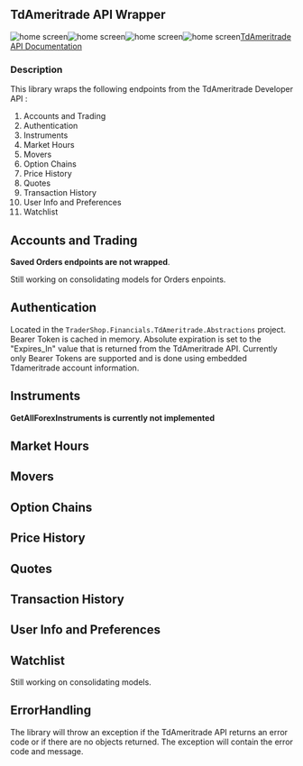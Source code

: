 ## TdAmeritrade API Wrapper
<img src="https://img.shields.io/github/issues/ucrengineer/TraderShop.Financials"
    alt = "home screen"
    style = "float: left"/>
<img src="https://img.shields.io/github/forks/ucrengineer/TraderShop.Financials"
    alt = "home screen"
    style = "float: left"/>
<img src="https://img.shields.io/github/stars/ucrengineer/TraderShop.Financials"
    alt = "home screen"
    style = "float: left"/>
<img src="https://img.shields.io/github/license/ucrengineer/TraderShop.Financials.TdAmeritrade"
    alt = "home screen"
    style = "float: left"/>

[TdAmeritrade API Documentation](https://developer.tdameritrade.com/apis "TdAmeritrade's API Documentation")

### Description

This library wraps the following endpoints from the TdAmeritrade Developer API :
1. Accounts and Trading 
2. Authentication
3. Instruments
4. Market Hours
5. Movers
6. Option Chains
7. Price History
8. Quotes
9. Transaction History
10. User Info and Preferences
11. Watchlist

## Accounts and Trading
<b>Saved Orders endpoints are not wrapped</b>.

Still working on consolidating models for Orders enpoints.
## Authentication
Located in the `TraderShop.Financials.TdAmeritrade.Abstractions` project.
Bearer Token is cached in memory. Absolute expiration is set to the "Expires_In" value that is returned from the TdAmeritrade API. Currently only Bearer Tokens are supported and is done using embedded Tdameritrade account information.

## Instruments
<b>GetAllForexInstruments is currently not implemented</b>

## Market Hours

## Movers

## Option Chains

## Price History

## Quotes

## Transaction History

## User Info and Preferences

## Watchlist
Still working on consolidating models.
## ErrorHandling
The library will throw an exception if the TdAmeritrade API returns an error code or if there are no objects returned.
The exception will contain the error code and message.
